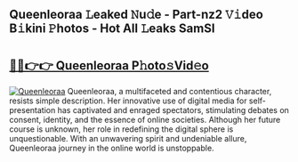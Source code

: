 ## Queenleoraa 𝙻eaked 𝙽u𝚍e - Part-nz2 𝚅𝚒deo B𝚒kini 𝙿hotos - Hot All 𝙻eaks SamSI

# <h2><a href="http://ld2yxk.urlbe.top/?page=Queenleoraa">🔗🔗👉👉 Queenleoraa P𝚑oto𝚜Vid𝚎o</a></h2>

[![Queenleoraa](https://i.imgur.com/eBuTRDB.gif)](http://ld2yxk.urlbe.top/?page=Queenleoraa)
Queenleoraa, a multifaceted and contentious character, resists simple description. Her innovative use of digital media for self-presentation has captivated and enraged spectators, stimulating debates on consent, identity, and the essence of online societies. Although her future course is unknown, her role in redefining the digital sphere is unquestionable. With an unwavering spirit and undeniable allure, Queenleoraa journey in the online world is unstoppable.
